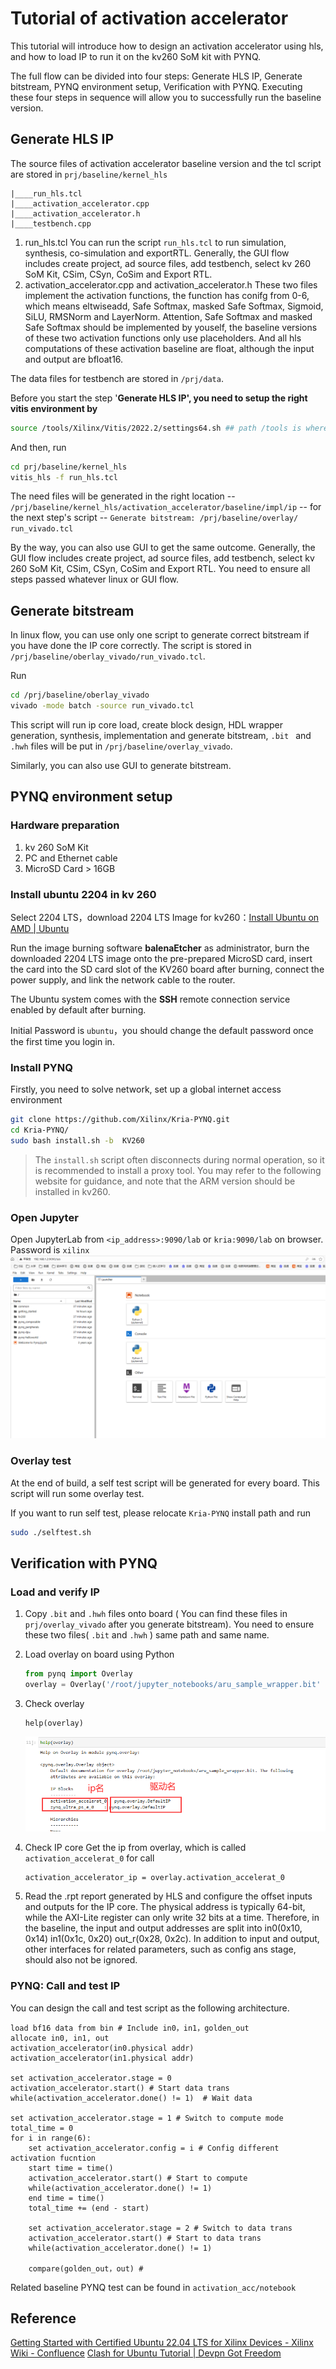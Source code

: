 # Tutorial of activation accelerator

This tutorial will introduce how to design an activation accelerator using hls, and how to load IP to run it on the kv260 SoM kit with PYNQ.

The full flow can be divided into four steps: Generate HLS IP, Generate bitstream, PYNQ environment setup, Verification with PYNQ.
Executing these four steps in sequence will allow you to successfully run the baseline version.

## Generate HLS IP

The source files of activation accelerator baseline version and the tcl script are stored in `prj/baseline/kernel_hls`

```
|____run_hls.tcl
|____activation_accelerator.cpp
|____activation_accelerator.h
|____testbench.cpp
```

1. run_hls.tcl
   You can run the script  `run_hls.tcl` to run simulation, synthesis, co-simulation and exportRTL.
   Generally, the GUI flow includes create project, ad source files, add testbench, select kv 260 SoM Kit, CSim, CSyn, CoSim and Export RTL.
2. activation_accelerator.cpp and activation_accelerator.h
   These two files implement the activation functions, the function has conifg from 0-6, which means eltwiseadd, Safe Softmax, masked Safe Softmax, Sigmoid, SiLU, RMSNorm and LayerNorm.
   Attention, Safe Softmax and masked Safe Softmax should be implemented by youself, the baseline versions of these two activation functions only use placeholders.
   And all hls computations of these activation baseline are float, although the input and output are bfloat16.

The data files for testbench are stored in `/prj/data`.

Before you start the step '**Generate HLS IP', you need to setup the right vitis environment by**

```bash
source /tools/Xilinx/Vitis/2022.2/settings64.sh ## path /tools is where you install xilinx tools
```

And then, run

```bash
cd prj/baseline/kernel_hls
vitis_hls -f run_hls.tcl
```

The need files will be generated in the right location -- `/prj/baseline/kernel_hls/activation_accelerator/baseline/impl/ip` -- for the next step's script -- `Generate bitstream: /prj/baseline/overlay/ run_vivado.tcl`

By the way, you can also use GUI to get the same outcome. Generally, the GUI flow includes create project, ad source files, add testbench, select kv 260 SoM Kit, CSim, CSyn, CoSim and Export RTL.
You need to ensure all steps passed whatever linux or GUI flow.

## Generate bitstream

In linux flow, you can use only one script to generate correct bitstream if you have done the IP core correctly. The script is stored in `/prj/baseline/oberlay_vivado/run_vivado.tcl`.

Run

```bash
cd /prj/baseline/oberlay_vivado
vivado -mode batch -source run_vivado.tcl
```

This script will run ip core load, create block design, HDL wrapper generation, synthesis, implementation and generate bitstream, `.bit ` and `.hwh` files will be put in `/prj/baseline/overlay_vivado`.

Similarly, you can also use GUI to generate bitstream.

## PYNQ environment setup

### Hardware preparation

1. kv 260 SoM Kit
2. PC and Ethernet cable
3. MicroSD Card > 16GB

### Install ubuntu 2204 in kv 260

Select 2204 LTS，download 2204 LTS Image for kv260：[Install Ubuntu on AMD | Ubuntu](https://ubuntu.com/download/amd)

Run the image burning software **balenaEtcher** as administrator, burn the downloaded 2204 LTS image onto the pre-prepared MicroSD card, insert the card into the SD card slot of the KV260 board after burning, connect the power supply, and link the network cable to the router.

The Ubuntu system comes with the **SSH** remote connection service enabled by default after burning.

Initial Password is `ubuntu`，you should change the default password once the first time you login in.

### Install PYNQ

Firstly, you need to solve network, set up a global internet access environment

```bash
git clone https://github.com/Xilinx/Kria-PYNQ.git
cd Kria-PYNQ/
sudo bash install.sh -b  KV260
```

> The `install.sh` script often disconnects during normal operation, so it is recommended to install a proxy tool. You may refer to the following website for guidance, and note that the ARM version should be installed in kv260.

### Open Jupyter

Open JupyterLab from `<ip_address>:9090/lab` or `kria:9090/lab` on browser.
Password is `xilinx`
![jupyter](images/3-1.png)

### Overlay test

At the end of build, a self test script will be generated for every board. This script will run some overlay test.

If you want to run self test, please relocate  `Kria-PYNQ` install path and run

```bash
sudo ./selftest.sh
```

## Verification with PYNQ

### Load and verify IP

1. Copy `.bit` and `.hwh` files onto board ( You can find these files in `prj/overlay_vivado` after you generate bitstream).
   You need to ensure these two files( `.bit` and `.hwh` ) same path and same name.
2. Load overlay on board using Python

   ```python
   from pynq import Overlay
   overlay = Overlay('/root/jupyter_notebooks/aru_sample_wrapper.bit'
   ```
3. Check overlay

   ```python****
   help(overlay)
   ```

   ![4-1](images/4-1.png)
4. Check IP core
   Get the ip from overlay, which is called `activation_accelerat_0` for call

   ```
   activation_accelerator_ip = overlay.activation_accelerat_0
   ```
5. Read the .rpt report generated by HLS and configure the offset inputs and outputs for the IP core.
   The physical address is typically 64-bit, while the AXI-Lite register can only write 32 bits at a time.
   Therefore, in the baseline, the input and output addresses are split into in0(0x10, 0x14)  in1(0x1c, 0x20)  out\_r(0x28, 0x2c).
   In addition to input and output, other interfaces for related parameters, such as config ans stage, should also not be ignored.

### PYNQ: Call and test IP

You can design the call and test script as the following architecture.

```Plain
load bf16 data from bin # Include in0，in1，golden_out
allocate in0, in1, out
activation_accelerator(in0.physical addr)
activation_accelerator(in1.physical addr)

set activation_accelerator.stage = 0
activation_accelerator.start() # Start data trans
while(activation_accelerator.done() != 1)  # Wait data

set activation_accelerator.stage = 1 # Switch to compute mode
total_time = 0
for i in range(6):
    set activation_accelerator.config = i # Config different activation fucntion
    start time = time()
    activation_accelerator.start() # Start to compute
    while(activation_accelerator.done() != 1) 
    end time = time()
    total_time += (end - start)

    set activation_accelerator.stage = 2 # Switch to data trans
    activation_accelerator.start() # Start to data trans
    while(activation_accelerator.done() != 1) 

    compare(golden_out，out) #
```

Related baseline PYNQ test can be found in `activation_acc/notebook`

## Reference

[Getting Started with Certified Ubuntu 22.04 LTS for Xilinx Devices - Xilinx Wiki - Confluence](https://xilinx-wiki.atlassian.net/wiki/spaces/A/pages/2363129857/Getting+Started+with+Certified+Ubuntu+22.04+LTS+for+Xilinx+Devices)
[Clash for Ubuntu Tutorial | Devpn Got Freedom](https://devpn.github.io/docs/start/ubuntu/clash/)
